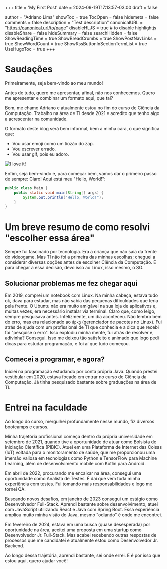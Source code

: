 +++
title = 'My First Post'
date = 2024-09-19T17:13:57-03:00
draft = false

author = "Adriano Lima"
showToc = true
TocOpen = false
hidemeta = false
comments = false
description = "Test description"
canonicalURL = "https://canonical.url/to/page"
disableHLJS = true # to disable highlightjs
disableShare = false
hideSummary = false
searchHidden = false
ShowReadingTime = true
ShowBreadCrumbs = true
ShowPostNavLinks = true
ShowWordCount = true
ShowRssButtonInSectionTermList = true
UseHugoToc = true
+++

# Saudações
Primeiramente, seja bem-vindo ao meu mundo!

Antes de tudo, quero me apresentar, afinal, não nos conhecemos. Quero me apresentar e combinar um formato aqui, que tal?

Bom, me chamo Adriano e atualmente estou no fim do curso de Ciência da Computação. Trabalho na área de TI desde 2021 e acredito que tenho algo a acrescentar na comunidade.

O formato deste blog será bem informal, bem a minha cara, o que significa que:

- Vou usar emoji como um tiozão do zap. 
- Vou escrever errado.
- Vou usar gif, pois eu adoro.

![I love it!](https://media.giphy.com/media/v1.Y2lkPTc5MGI3NjExN3JsNW9yY3V5NWI1OHh0aDh0ampmM2ZudXRwZmY1dXE3aGczYmhpayZlcD12MV9naWZzX3NlYXJjaCZjdD1n/VMO6qeIbr7JRLnLTGw/giphy.gif)

Enfim, seja bem-vindo e, para começar bem, vamos dar o primeiro passo de sempre:
Claro! Aqui está meu "Hello, World!":

```java
public class Main {
    public static void main(String[] args) {
        System.out.println("Hello, World!");
    }
}
```

# Um breve resumo de como resolvi "escolher essa área"
Sempre fui fascinado por tecnologia. Era a criança que não saía da frente do videogame. Mas TI não foi a primeira das minhas escolhas; cheguei a considerar diversas opções antes de escolher Ciência da Computação. E para chegar a essa decisão, devo isso ao Linux, isso mesmo, o SO.

## Solucionar problemas me fez chegar aqui
Em 2019, comprei um notebook com Linux. Na minha cabeça, estava tudo ok, dava para estudar, mas não sabia das pequenas dificuldades que teria pela frente. O Ubuntu não era muito amigável na sua loja de aplicativos e, muitas vezes, era necessário instalar via terminal. Claro que, como leigo, sempre pesquisava antes. Infelizmente, um dia aconteceu. Não lembro bem do erro, mas era relacionado ao `dpkg` (gerenciador de pacotes no Linux). Fui atrás de ajuda com um profissional de TI que conhecia e a dica que recebi foi "pesquise o erro". Isso explodiu minha mente, fui atrás de resolver e, adivinha? Consegui. Isso me deixou tão satisfeito e animado que logo pedi dicas para estudar programação, e foi aí que tudo começou.

## Comecei a programar, e agora?
Iniciei na programação estudando por conta própria Java. Quando prestei vestibular em 2020, estava focado em entrar no curso de Ciência da Computação. Já tinha pesquisado bastante sobre graduações na área de TI. 

# Entrei na faculdade
Ao longo do curso, mergulhei profundamente nesse mundo, fiz diversos bootcamps e cursos. 

Minha trajetória profissional começa dentro da própria universidade em setembro de 2021, quando tive a oportunidade de atuar como Bolsista de Iniciação Científica (PIBIC). Atuei em uma Plataforma de Internet das Coisas (IoT) voltada para o monitoramento de saúde, que me proporcionou uma imersão valiosa em tecnologias como Python e TensorFlow para Machine Learning, além de desenvolvimento mobile com Kotlin para Android.

Em abril de 2022, procurando me encaixar na área, consegui uma oportunidade como Analista de Testes. É daí que vem toda minha experiência com testes. Fui tomando mais responsabilidades e logo me tornei QA.

Buscando novos desafios, em janeiro de 2023 consegui um estágio como Desenvolvedor Full-Stack. Aprendi bastante sobre desenvolvimento, atuei com JavaScript utilizando React e Java com Spring Boot. Essa experiência ampliou muito minha visão do Java, mesmo "odiando" é onde me encontrei.

Em fevereiro de 2024, estava em uma busca (quase desesperada) por oportunidade na área, aceitei uma proposta em uma startup como Desenvolvedor Jr. Full-Stack. Mas acabei recebendo outras respostas de processos que me candidatei e atualmente estou como Desenvolvedor Jr. Backend. 

Ao longo dessa trajetória, aprendi bastante, sei onde errei. E é por isso que estou aqui, quero ajudar você!